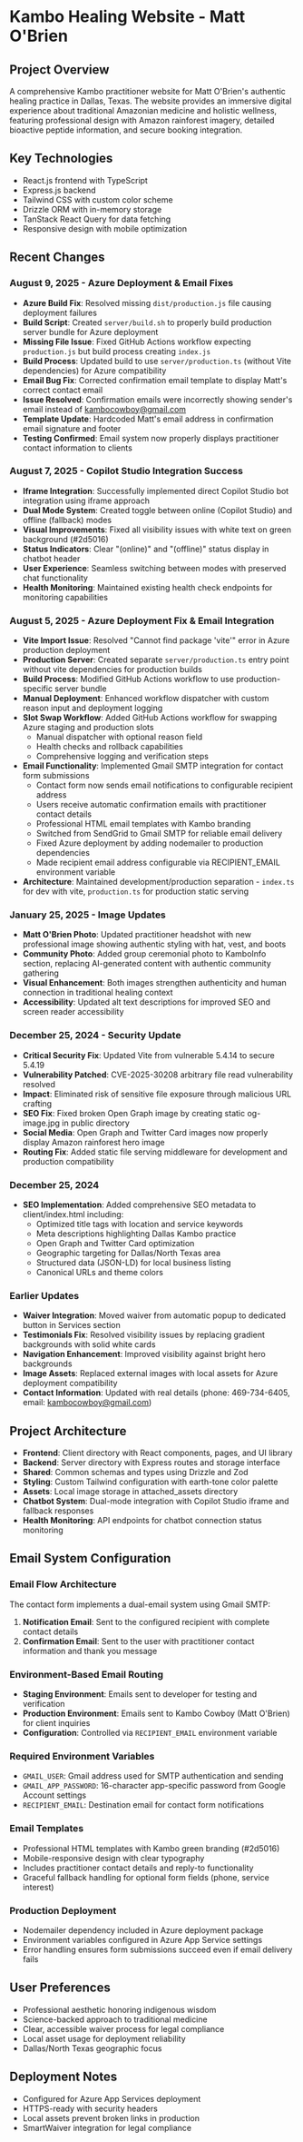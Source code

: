 # Kambo Healing Website - Matt O'Brien

## Project Overview
A comprehensive Kambo practitioner website for Matt O'Brien's authentic healing practice in Dallas, Texas. The website provides an immersive digital experience about traditional Amazonian medicine and holistic wellness, featuring professional design with Amazon rainforest imagery, detailed bioactive peptide information, and secure booking integration.

## Key Technologies
- React.js frontend with TypeScript
- Express.js backend
- Tailwind CSS with custom color scheme
- Drizzle ORM with in-memory storage
- TanStack React Query for data fetching
- Responsive design with mobile optimization

## Recent Changes

### August 9, 2025 - Azure Deployment & Email Fixes
- **Azure Build Fix**: Resolved missing `dist/production.js` file causing deployment failures
- **Build Script**: Created `server/build.sh` to properly build production server bundle for Azure deployment
- **Missing File Issue**: Fixed GitHub Actions workflow expecting `production.js` but build process creating `index.js`
- **Build Process**: Updated build to use `server/production.ts` (without Vite dependencies) for Azure compatibility
- **Email Bug Fix**: Corrected confirmation email template to display Matt's correct contact email
- **Issue Resolved**: Confirmation emails were incorrectly showing sender's email instead of kambocowboy@gmail.com
- **Template Update**: Hardcoded Matt's email address in confirmation email signature and footer
- **Testing Confirmed**: Email system now properly displays practitioner contact information to clients

### August 7, 2025 - Copilot Studio Integration Success
- **Iframe Integration**: Successfully implemented direct Copilot Studio bot integration using iframe approach
- **Dual Mode System**: Created toggle between online (Copilot Studio) and offline (fallback) modes
- **Visual Improvements**: Fixed all visibility issues with white text on green background (#2d5016)
- **Status Indicators**: Clear "(online)" and "(offline)" status display in chatbot header
- **User Experience**: Seamless switching between modes with preserved chat functionality
- **Health Monitoring**: Maintained existing health check endpoints for monitoring capabilities

### August 5, 2025 - Azure Deployment Fix & Email Integration
- **Vite Import Issue**: Resolved "Cannot find package 'vite'" error in Azure production deployment
- **Production Server**: Created separate `server/production.ts` entry point without vite dependencies for production builds
- **Build Process**: Modified GitHub Actions workflow to use production-specific server bundle
- **Manual Deployment**: Enhanced workflow dispatcher with custom reason input and deployment logging
- **Slot Swap Workflow**: Added GitHub Actions workflow for swapping Azure staging and production slots
  - Manual dispatcher with optional reason field
  - Health checks and rollback capabilities
  - Comprehensive logging and verification steps
- **Email Functionality**: Implemented Gmail SMTP integration for contact form submissions
  - Contact form now sends email notifications to configurable recipient address
  - Users receive automatic confirmation emails with practitioner contact details
  - Professional HTML email templates with Kambo branding
  - Switched from SendGrid to Gmail SMTP for reliable email delivery
  - Fixed Azure deployment by adding nodemailer to production dependencies
  - Made recipient email address configurable via RECIPIENT_EMAIL environment variable
- **Architecture**: Maintained development/production separation - `index.ts` for dev with vite, `production.ts` for production static serving

### January 25, 2025 - Image Updates
- **Matt O'Brien Photo**: Updated practitioner headshot with new professional image showing authentic styling with hat, vest, and boots
- **Community Photo**: Added group ceremonial photo to KamboInfo section, replacing AI-generated content with authentic community gathering
- **Visual Enhancement**: Both images strengthen authenticity and human connection in traditional healing context
- **Accessibility**: Updated alt text descriptions for improved SEO and screen reader accessibility

### December 25, 2024 - Security Update
- **Critical Security Fix**: Updated Vite from vulnerable 5.4.14 to secure 5.4.19
- **Vulnerability Patched**: CVE-2025-30208 arbitrary file read vulnerability resolved
- **Impact**: Eliminated risk of sensitive file exposure through malicious URL crafting
- **SEO Fix**: Fixed broken Open Graph image by creating static og-image.jpg in public directory
- **Social Media**: Open Graph and Twitter Card images now properly display Amazon rainforest hero image
- **Routing Fix**: Added static file serving middleware for development and production compatibility

### December 25, 2024
- **SEO Implementation**: Added comprehensive SEO metadata to client/index.html including:
  - Optimized title tags with location and service keywords
  - Meta descriptions highlighting Dallas Kambo practice
  - Open Graph and Twitter Card optimization
  - Geographic targeting for Dallas/North Texas area
  - Structured data (JSON-LD) for local business listing
  - Canonical URLs and theme colors

### Earlier Updates
- **Waiver Integration**: Moved waiver from automatic popup to dedicated button in Services section
- **Testimonials Fix**: Resolved visibility issues by replacing gradient backgrounds with solid white cards
- **Navigation Enhancement**: Improved visibility against bright hero backgrounds
- **Image Assets**: Replaced external images with local assets for Azure deployment compatibility
- **Contact Information**: Updated with real details (phone: 469-734-6405, email: kambocowboy@gmail.com)

## Project Architecture
- **Frontend**: Client directory with React components, pages, and UI library
- **Backend**: Server directory with Express routes and storage interface
- **Shared**: Common schemas and types using Drizzle and Zod
- **Styling**: Custom Tailwind configuration with earth-tone color palette
- **Assets**: Local image storage in attached_assets directory
- **Chatbot System**: Dual-mode integration with Copilot Studio iframe and fallback responses
- **Health Monitoring**: API endpoints for chatbot connection status monitoring

## Email System Configuration

### Email Flow Architecture
The contact form implements a dual-email system using Gmail SMTP:
1. **Notification Email**: Sent to the configured recipient with complete contact details
2. **Confirmation Email**: Sent to the user with practitioner contact information and thank you message

### Environment-Based Email Routing
- **Staging Environment**: Emails sent to developer for testing and verification
- **Production Environment**: Emails sent to Kambo Cowboy (Matt O'Brien) for client inquiries
- **Configuration**: Controlled via `RECIPIENT_EMAIL` environment variable

### Required Environment Variables
- `GMAIL_USER`: Gmail address used for SMTP authentication and sending
- `GMAIL_APP_PASSWORD`: 16-character app-specific password from Google Account settings
- `RECIPIENT_EMAIL`: Destination email for contact form notifications

### Email Templates
- Professional HTML templates with Kambo green branding (#2d5016)
- Mobile-responsive design with clear typography
- Includes practitioner contact details and reply-to functionality
- Graceful fallback handling for optional form fields (phone, service interest)

### Production Deployment
- Nodemailer dependency included in Azure deployment package
- Environment variables configured in Azure App Service settings
- Error handling ensures form submissions succeed even if email delivery fails

## User Preferences
- Professional aesthetic honoring indigenous wisdom
- Science-backed approach to traditional medicine
- Clear, accessible waiver process for legal compliance
- Local asset usage for deployment reliability
- Dallas/North Texas geographic focus

## Deployment Notes
- Configured for Azure App Services deployment
- HTTPS-ready with security headers
- Local assets prevent broken links in production
- SmartWaiver integration for legal compliance